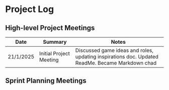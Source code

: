 # Project Log
## High-level Project Meetings

| Date | Summary | Notes |
| ---- | ------- | ----- |
|21/1/2025  | Initial Project Meeting | Discussed game ideas and roles, updating inspirations doc. Updated ReadMe. Became Markdown chad |
## Sprint Planning Meetings

